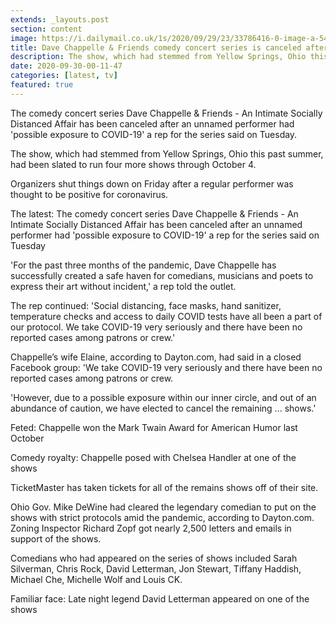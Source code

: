 ```yaml
---
extends: _layouts.post
section: content
image: https://i.dailymail.co.uk/1s/2020/09/29/23/33786416-0-image-a-54_1601420289145.jpg 
title: Dave Chappelle & Friends comedy concert series is canceled after performer exposed to COVID-19 
description: The show, which had stemmed from Yellow Springs, Ohio this past summer, had been slated to run four more shows through October 4. 
date: 2020-09-30-00-11-47 
categories: [latest, tv] 
featured: true 
--- 
```

The comedy concert series Dave Chappelle & Friends - An Intimate Socially Distanced Affair has been canceled after an unnamed performer had 'possible exposure to COVID-19' a rep for the series said on Tuesday.

The show, which had stemmed from Yellow Springs, Ohio this past summer, had been slated to run four more shows through October 4.

Organizers shut things down on Friday after a regular performer was thought to be positive for coronavirus.

The latest: The comedy concert series Dave Chappelle & Friends - An Intimate Socially Distanced Affair has been canceled after an unnamed performer had 'possible exposure to COVID-19' a rep for the series said on Tuesday

'For the past three months of the pandemic, Dave Chappelle has successfully created a safe haven for comedians, musicians and poets to express their art without incident,' a rep told the outlet. 

The rep continued: 'Social distancing, face masks, hand sanitizer, temperature checks and access to daily COVID tests have all been a part of our protocol. We take COVID-19 very seriously and there have been no reported cases among patrons or crew.'

Chappelle’s wife Elaine, according to Dayton.com, had said in a closed Facebook group: 'We take COVID-19 very seriously and there have been no reported cases among patrons or crew. 

'However, due to a possible exposure within our inner circle, and out of an abundance of caution, we have elected to cancel the remaining ... shows.' 

Feted: Chappelle won the Mark Twain Award for American Humor last October 

Comedy royalty: Chappelle posed with Chelsea Handler at one of the shows 

TicketMaster has taken tickets for all of the remains shows off of their site.

Ohio Gov. Mike DeWine had cleared the legendary comedian to put on the shows with strict protocols amid the pandemic, according to Dayton.com. Zoning Inspector Richard Zopf got nearly 2,500 letters and emails in support of the shows. 

Comedians who had appeared on the series of shows included Sarah Silverman, Chris Rock, David Letterman, Jon Stewart, Tiffany Haddish, Michael Che, Michelle Wolf and Louis CK.

Familiar face: Late night legend David Letterman appeared on one of the shows 


